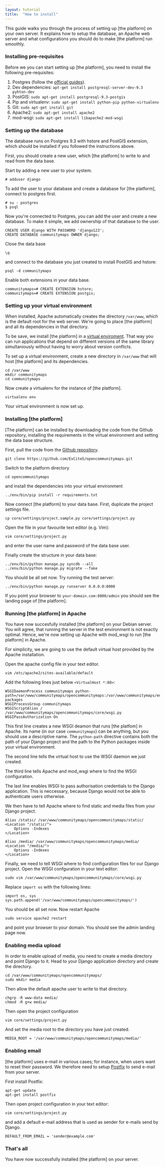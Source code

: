 ```yaml
---
layout: tutorial
title:  "How to install"
---
```


This guide walks you through the process of setting up [the platform] on your own server. It explains how to setup the database, an Apache web server and what configurations you should do to make [the platform] run smoothly.

### Installing pre-requisites

Before we you can start setting up [the platform], you need to install the following pre-requisites:

1. Postgres (follow the [official guides](http://trac.osgeo.org/postgis/wiki/UsersWikiPostGIS21UbuntuPGSQL93Apt)). 
2. Dev dependencies: `apt-get install postgresql-server-dev-9.3 pyhton-dev`
3. PostGIS: `sudo apt-get install postgresql-9.3-postgis`
4. Pip and virtualenv: `sudo apt-get install python-pip python-virtualenv`
5. Git: `sudo apt-get install git`
6. Apache2: `sudo apt-get install apache2`
7. mod-wsgi: `sudo apt-get install libapache2-mod-wsgi`


### Setting up the database

The database runs on Postgres 9.3 with hstore and PostGIS extension, which should be installed if you followed the instructions above.

First, you should create a new user, which [the platform] to write to and read from the data base. 

Start by adding a new user to your system.

```
# adduser django
```

To add the user to your database and create a database for [the platform], connect to postgres first.

```
# su - postgres
$ psql
```

Now you're connected to Postgres, you can add the user and create a new database. To make it simple, we add ownership of that database to the user.

```
CREATE USER django WITH PASSWORD 'django123';
CREATE DATABASE communitymaps OWNER django;
```

Close the data base

```
\q
```

and connect to the database you just created to install PostGIS and hstore:

```
psql -d communitymaps
```

Enable both extensions in your data base.

```
communitymaps=# CREATE EXTENSION hstore;
communitymaps=# CREATE EXTENSION postgis;
```

### Setting up your virtual environment

When installed, Apache automatically creates the directory `/var/www`, which is the default root for the web server. We're going to place [the platform] and all its dependencies in that directory.

To be save, we install [the platform] in a [virtual enviroment](http://virtualenv.readthedocs.org/en/latest/virtualenv.html). That way you can run applications that depend on different versions of the same library simultaniously without having to worry about version conflicts.

To set up a virtual environment, create a new directory in `/var/www` that will host [the platform] and its dependencies. 

```
cd /var/www
mkdir communitymaps
cd communitymaps
```

Now create a virtualenv for the instance of [the platform].

```
virtualenv env
```

Your virtual environment is now set up. 

### Installing [the platform]

[The platform] can be installed by downloading the code from the Github repository, installing the requirements in the virtual environment and setting the data base structure.

First, pull the code from the [Github repository](https://github.com/ExCiteS/opencommunitymaps/).

```
git clone https://github.com/ExCiteS/opencommunitymaps.git
``` 

Switch to the platform directory

```
cd opencommunitymaps
```

and install the dependencies into your virtual environment

```
../env/bin/pip install -r requirements.txt
```

Now connect [the platform] to your data base. First, duplicate the project settings file.

```
cp core/settings/project.sample.py core/settings/project.py
```

Open the file in your favourite text editor (e.g. Vim):

```
vim core/settings/project.py
```

and enter the user name and password of the data base user.

Finally create the structure in your data base:

```
../env/bin/python manage.py syncdb --all
../env/bin/python manage.py migrate --fake
```

You should be all set now. Try running the test server:

```
../env/bin/python manage.py runserver 0.0.0.0:8000
```

If you point your browser to `your-domain.com:8000/admin` you should see the landing page of [the platform].

### Running [the platform] in Apache

You have now succesfully installed [the platform] on your Debian server. You will agree, that running the server in the test environment is not exactly optimal. Hence, we're now setting up Apache with mod_wsgi to run [the platform] in Apache.

For simplicity, we are going to use the default virtual host provided by the Apache installation. 

Open the apache config file in your text editor.

```
vim /etc/apache2/sites-available/default
```

Add the following lines just below `<VirtualHost *:80>`:

```
WSGIDaemonProcess communitymaps python-path=/var/www/communitymaps/opencommunitymaps:/var/www/communitymaps/env/lib/python2.7/site-packages
WSGIProcessGroup communitymaps
WSGIScriptAlias / /var/www/communitymaps/opencommunitymaps/core/wsgi.py
WSGIPassAuthorization On
```

This first line creates a new WSGI deamon that runs [the platfom] in Apache. Its name (in our case `communitymaps`) can be anything, but you should use a descriptive name. The `python-path` directive contains both the path of your Django project and the path to the Python packages inside your virtual environment. 

The second line tells the virtual host to use the WSGI daemon we just created. 

The third line tells Apache and mod_wsgi where to find the WSGI configuration. 

The last line enables WSGI to pass authorisation credentials to the Django application. This is neccessary, because Django would not be able to authenticate users otherwise.

We then have to tell Apache where to find static and media files from your Django project.

```
Alias /static/ /var/www/communitymaps/opencommunitymaps/static/
<Location "/static/">
    Options -Indexes
</Location>

Alias /media/ /var/www/communitymaps/opencommunitymaps/media/
<Location "/media/">
    Options -Indexes
</Location>
```

Finally, we need to tell WSGI where to find configuration files for our Django project. Open the WSGI confguration in your text editor:

```
sudo vim /var/www/communitymaps/opencommunitymaps/core/wsgi.py
```

Replace `import os` with the following lines:

```
import os, sys
sys.path.append('/var/www/communitymaps/opencommunitymaps/')
```

You should be all set now. Now restart Apache

```
sudo service apache2 restart
```

and point your browser to your domain. You should see the admin landing page now.


### Enabling media upload

In order to enable upload of media, you need to create a media directory and point Django to it. Head to your Django application directory and create the directory.

```
cd /var/www/communitymaps/opencommunitymaps/
sudo mkdir media
```

Then allow the default apache user to write to that directory.

```
chgrp -R www-data media/
chmod -R g+w media/
```

Then open the project configuration

```
vim core/settings/project.py
```

And set the media root to the directory you have just created.

```
MEDIA_ROOT = '/var/www/communitymaps/opencommunitymaps/media/'
```

### Enabling email

[the platform] uses e-mail in various cases; for instance, when users want to reset their password. We therefore need to setup [Postfix](http://www.postfix.org/) to send e-mail from your server.

First install Postfix:

```
apt-get update
apt-get install postfix
```

Then open project configuration in your text editor:

```
vim core/settings/project.py
```

and add a default e-mail address that is used as sender for e-mails send by Django.

```
DEFAULT_FROM_EMAIL = 'sender@example.com'
```


### That's all

You have now successfully installed [the platform] on your server.